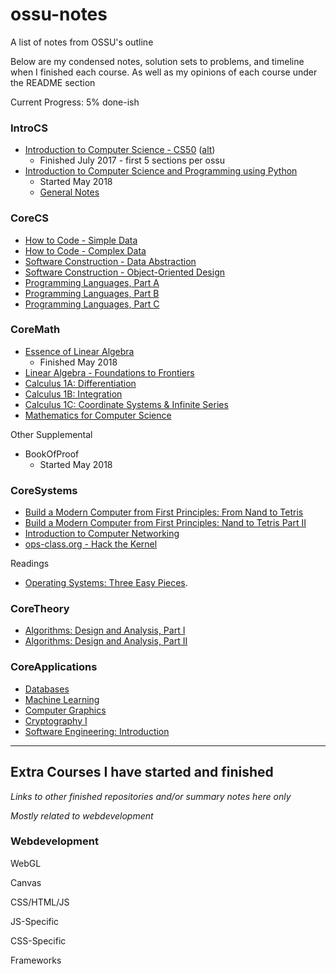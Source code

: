 # ossu-notes

A list of notes from OSSU's outline

Below are my condensed notes, solution sets to problems, and timeline when I finished each course. As well as my opinions of each course under the README section

Current Progress: 5% done-ish

### IntroCS

- [Introduction to Computer Science - CS50](https://www.edx.org/course/introduction-computer-science-harvardx-cs50x#!) ([alt](https://cs50.harvard.edu/))
  * Finished July 2017 - first 5 sections per ossu
- [Introduction to Computer Science and Programming using Python](https://www.edx.org/course/introduction-computer-science-mitx-6-00-1x-10)
  * Started May 2018
  * [General Notes](intro-to-cs-with-python/README.md)

### CoreCS

- [How to Code - Simple Data](https://www.edx.org/course/how-code-simple-data-ubcx-htc1x)
- [How to Code - Complex Data](https://www.edx.org/course/how-code-complex-data-ubcx-htc2x)
- [Software Construction - Data Abstraction](https://www.edx.org/course/software-construction-data-abstraction-ubcx-softconst1x)
- [Software Construction - Object-Oriented Design](https://www.edx.org/course/software-construction-object-oriented-ubcx-softconst2x)
- [Programming Languages, Part A](https://www.coursera.org/learn/programming-languages)
- [Programming Languages, Part B](https://www.coursera.org/learn/programming-languages-part-b)
- [Programming Languages, Part C](https://www.coursera.org/learn/programming-languages-part-c)

### CoreMath

- [Essence of Linear Algebra](https://www.youtube.com/playlist?list=PLZHQObOWTQDPD3MizzM2xVFitgF8hE_ab)
  * Finished May 2018
- [Linear Algebra - Foundations to Frontiers](https://www.edx.org/course/linear-algebra-foundations-frontiers-utaustinx-ut-5-04x#!)
- [Calculus 1A: Differentiation](https://www.edx.org/course/calculus-1a-differentiation-mitx-18-01-1x-0)
- [Calculus 1B: Integration](https://www.edx.org/course/calculus-1b-integration-mitx-18-01-2x-0)
- [Calculus 1C: Coordinate Systems & Infinite Series](https://www.edx.org/course/calculus-1c-coordinate-systems-infinite-mitx-18-01-3x-0)
- [Mathematics for Computer Science](https://ocw.mit.edu/courses/electrical-engineering-and-computer-science/6-042j-mathematics-for-computer-science-spring-2015/index.htm)

Other Supplemental

- BookOfProof
  * Started May 2018

### CoreSystems

- [Build a Modern Computer from First Principles: From Nand to Tetris](https://www.coursera.org/learn/build-a-computer)
- [Build a Modern Computer from First Principles: Nand to Tetris Part II ](https://www.coursera.org/learn/nand2tetris2)
- [Introduction to Computer Networking](https://lagunita.stanford.edu/courses/Engineering/Networking-SP/SelfPaced/about)
- [ops-class.org - Hack the Kernel](https://www.ops-class.org/)

Readings

- [Operating Systems: Three Easy Pieces](http://pages.cs.wisc.edu/~remzi/OSTEP/).

### CoreTheory

- [Algorithms: Design and Analysis, Part I](https://lagunita.stanford.edu/courses/course-v1:Engineering+Algorithms1+SelfPaced/about)
- [Algorithms: Design and Analysis, Part II](https://lagunita.stanford.edu/courses/course-v1:Engineering+Algorithms2+SelfPaced/about)

### CoreApplications

- [Databases](https://lagunita.stanford.edu/courses/DB/2014/SelfPaced/about)
- [Machine Learning](https://www.coursera.org/learn/machine-learning)
- [Computer Graphics](https://www.edx.org/course/computer-graphics-uc-san-diegox-cse167x)
- [Cryptography I](https://www.coursera.org/course/crypto)
- [Software Engineering: Introduction](https://www.edx.org/course/software-engineering-introduction-ubcx-softeng1x)

* * *

## Extra Courses I have started and finished

*Links to other finished repositories and/or summary notes here only*

*Mostly related to webdevelopment*

### Webdevelopment

WebGL

Canvas

CSS/HTML/JS

JS-Specific

CSS-Specific

Frameworks